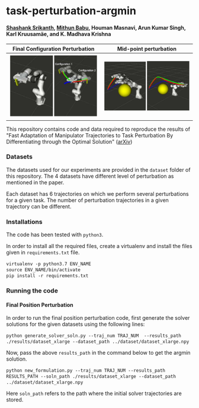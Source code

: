 # task-perturbation-argmin

#### [Shashank Srikanth](https://scholar.google.com/citations?user=LjiaV8MAAAAJ&hl=en), [Mithun Babu](https://scholar.google.com/citations?user=vTZ__OUAAAAJ&hl=en), Houman Masnavi, Arun Kumar Singh, Karl Kruusamäe, and K. Madhava Krishna

Final Configuration Perturbation | Mid-point perturbation
:-------------------------:|:-------------------------:
![Final Configuration Perturbation](./images/final_config_perturb.png)  |  ![Mid-Point Perturbation](./images/mid_point_perturb.png)

This repository contains code and data required to reproduce the results of "Fast Adaptation of Manipulator Trajectories to Task Perturbation By Differentiating through the Optimal Solution" ([arXiv](https://arxiv.org/abs/2011.00488))

### Datasets

The datasets used for our experiments are provided in the `dataset` folder of this repository. The 4 datasets have different level of perturbation as mentioned in the paper. 

Each dataset has 6 trajectories on which we perform several perturbations for a given task. The number of perturbation trajectories in a given trajectory can be different.

### Installations

The code has been tested with `python3`. 

In order to install all the required files, create a virtualenv and install the files given in `requirements.txt` file.

```
virtualenv -p python3.7 ENV_NAME
source ENV_NAME/bin/activate
pip install -r requirements.txt
```

### Running the code 

#### Final Position Perturbation

In order to run the final position perturbation code, first generate the solver solutions for the given datasets using the following lines:

```
python generate_solver_soln.py --traj_num TRAJ_NUM  --results_path ./results/dataset_xlarge --dataset_path ../dataset/dataset_xlarge.npy
```

Now, pass the above `results_path` in the command below to get the argmin solution.

```
python new_formulation.py --traj_num TRAJ_NUM --results_path RESULTS_PATH --soln_path ./results/dataset_xlarge --dataset_path ../dataset/dataset_xlarge.npy
```

Here `soln_path` refers to the path where the initial solver trajectories are stored. 